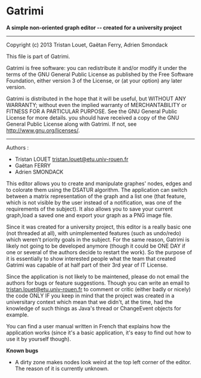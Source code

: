 Gatrimi
=======

**A simple non-oriented graph editor  --  created for a university project**

--------------------------------------------------------------------------------------------------------------------
Copyright (c) 2013 Tristan Louet, Gaëtan Ferry, Adrien Smondack

This file is part of Gatrimi.

Gatrimi is free software: you can redistribute it and/or modify it under the terms of the GNU General Public License
as published by the Free Software Foundation, either version 3 of the License, or (at your option) any later version.

Gatrimi is distributed in the hope that it will be useful, but WITHOUT ANY WARRANTY; without even the implied warranty
of MERCHANTABILITY or FITNESS FOR A PARTICULAR PURPOSE. See the GNU General Public License for more details.
you should have received a copy of the GNU General Public License along with Gatrimi.
If not, see http://www.gnu.org/licenses/.

--------------------------------------------------------------------------------------------------------------------

Authors : 
- Tristan LOUET <tristan.louet@etu.univ-rouen.fr>
- Gaëtan FERRY
- Adrien SMONDACK

This editor allows you to create and manipulate graphes' nodes, edges and to colorate them using the DSATUR algorithm.
The application can switch between a matrix representation of the graph and a list one (that feature, which is not
visible by the user instead of a notification, was one of the requirements of the subject).
It also allows you to save your current graph,load a saved one and export your graph as a PNG image file.

Since it was created for a university project, this editor is a really basic one (not threaded at all),
with unimplemented features (such as undo/redo) which weren't priority goals in the subject.
For the same reason, Gatrimi is likely not going to be developed anymore (though it could be ONE DAY if one or several
of the authors decide to restart the work). So the purpose of it is essentially to show interested people what
the team that created Gatrimi was capable of at half part of their 3rd year of IT License.

Since the application is not likely to be maintened, please do not email the authors for bugs or feature suggestions.
Though you can write an email to tristan.louet@etu.univ-rouen.fr to comment or critic (either badly or nicely) the
code ONLY IF you keep in mind that the project was created in a universitary context which mean that we didn't, at the
time, had the knowledge of such things as Java's thread or ChangeEvent objects for example.

You can find a user manual written in French that explains how the application works (since it's a basic application,
it's easy to find out how to use it by yourself though).

**Known bugs**
- A dirty zone makes nodes look weird at the top left corner of the editor. The reason of it is currently unknown.
